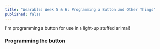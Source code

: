```yaml
---
title: "Wearables Week 5 & 6: Programming a Button and Other Things"
published: false
---
```

I'm programming a button for use in a light-up stuffed animal!

### Programming the button



